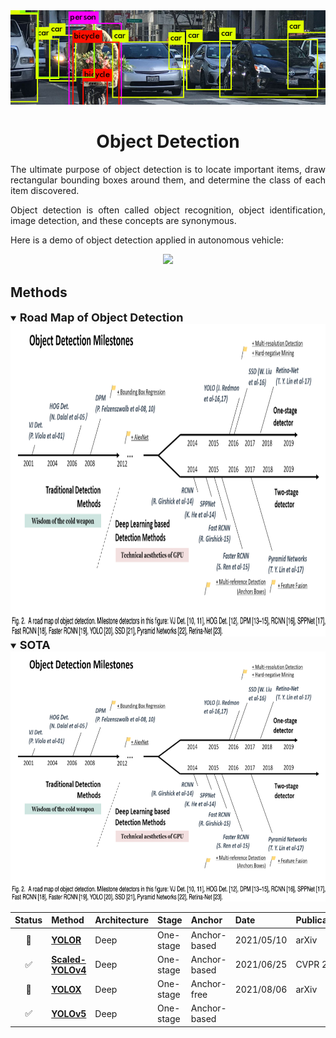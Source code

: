 <div align="center">
<img src="data/object_detection.png" width="1000">

Object Detection
=============================
</div>

<div align="justify">

The ultimate purpose of object detection is to locate important items, draw
rectangular bounding boxes around them, and determine the class of each item
discovered.

Object detection is often called object recognition, object identification,
image detection, and these concepts are synonymous.

Here is a demo of object detection applied in autonomous vehicle:
<div align="center">
	<img src="data/object_detection_01.gif" height="200">
</div>

## Methods

<details open>
<summary><b style="font-size:18px">Road Map of Object Detection</b></summary>

<div align="center">
	<img src="data/milestones.png" height="500">
</div>
</details>

<details open>
<summary><b style="font-size:18px">SOTA</b></summary>

<div align="center">
	<img src="data/milestones.png" height="400">
</div>
</details>

|          Status           | Method                                | Architecture | Stage     | Anchor       | Date       | Publication    |
|:-------------------------:|---------------------------------------|--------------|-----------|--------------|------------|----------------|
| :arrows_counterclockwise: | [**YOLOR**](yolor.md)                 | Deep         | One-stage | Anchor-based | 2021/05/10 | arXiv          |
|             ✅             | [**Scaled-YOLOv4**](scaled_yolov4.md) | Deep         | One-stage | Anchor-based | 2021/06/25 | CVPR&nbsp;2021 |
|            🔄             | [**YOLOX**](yolox.md)                 | Deep         | One-stage | Anchor-free  | 2021/08/06 | arXiv          |
|             ✅             | [**YOLOv5**](yolov5.md)               | Deep         | One-stage | Anchor-based |            |                |

</div>
